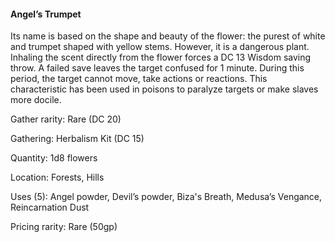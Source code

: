 #### Angel’s Trumpet
Its name is based on the shape and beauty of the flower: the purest of white and trumpet shaped with yellow stems. However, it is a dangerous plant. Inhaling the scent directly from the flower forces a DC 13 Wisdom saving throw. A failed save leaves the target confused for 1 minute. During this period, the target cannot move, take actions or reactions. This characteristic has been used in poisons to paralyze targets or make slaves more docile. 

Gather rarity: Rare (DC 20)

Gathering: Herbalism Kit (DC 15)

Quantity: 1d8 flowers

Location: Forests, Hills

Uses (5): Angel powder, Devil’s powder, Biza's Breath, Medusa’s Vengance, Reincarnation Dust

Pricing rarity: Rare (50gp)